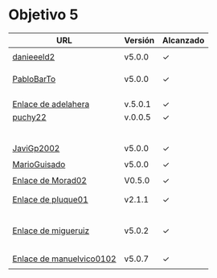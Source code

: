 # Objetivo 5

| URL                                                                              | Versión | Alcanzado |
|----------------------------------------------------------------------------------|---------|-----------|
| <!-- Enlace de sergioae19 -->                                                    |         |           |
| [danieeeld2](https://github.com/danieeeld2/LogisticsRoutes/pull/44)              | v5.0.0  | ✓         |
| <!-- Enlace de LuciaAnsino -->                                                   |         |           |
| <!-- Enlace de Enaraque -->                                                      |         |           |
| <!-- Enlace de giorgiogiovanni -->                                               |         |           |
| [PabloBarTo](https://github.com/PabloBarTo/Empresa/pull/25)                      | v5.0.0  | ✓         |
| <!-- Enlace de danibarranqueroo -->                                              |         |           |
| <!-- Enlace de Amadocm -->                                                       |         |           |
| <!-- Enlace de marinajcs -->                                                     |         |           |
| <!-- Enlace de GiancaGrizzly -->                                                 |         |           |
| [Enlace de adelahera](https://github.com/adelahera/basket-stats/pull/39)         | v.5.0.1 |    ✓      |
| [puchy22](https://github.com/puchy22/nutri-app/pull/41)                          | v.0.0.5 |     ✓     |
| <!-- Enlace de carlotiii30 -->                                                   |         |           |
| <!-- Enlace de sergioffdez -->                                                   |         |           |
| <!-- Enlace de DarckMonster -->                                                  |         |           |
| <!-- Enlace de eugrdfolcha -->                                                   |         |           |
| <!-- Enlace de diagmatrix -->                                                    |         |           |
| <!-- Enlace de JaimeGM96 -->                                                     |         |           |
| [JaviGp2002](https://github.com/javigp2002/LazyFood/pull/36)                     | v5.0.0  | ✓         |
| <!-- Enlace de shvtwp -->                                                        |         |           |
| [MarioGuisado](https://github.com/MarioGuisado/TrainMe/pull/53)                  | v5.0.0  | ✓         |
| <!-- Enlace de J P S -->                                                         |         |           |
| [Enlace de Morad02](https://github.com/Morad02/F1Data/pull/35)                   | V0.5.0  | ✓         |
| <!-- Enlace de albertolj -->                                                     |         |           |
| <!-- Enlace de Christianlr -->                                                   |         |           |
| [Enlace de pluque01](https://github.com/pluque01/CofreSagradoVirtual/pull/30)    | v2.1.1  |   ✓       |
| <!-- Enlace de josemponce -->                                                    |         |           |
| <!-- Enlace de smallPingu -->                                                    |         |           |
| <!-- Enlace de chelunike -->                                                     |         |           |
| <!-- Enlace de M M M -->                                                         |         |           |
| <!-- Enlace de moshidev -->                                                      |         |           |
| <!-- Enlace de R L O E -->                                                       |         |           |
| [Enlace de migueruiz](https://github.com/migueruiz/Automatricula/pull/41)        | v5.0.2  | ✓         |
| <!-- Enlace de Javito198 -->                                                     |         |           |
| <!-- Enlace de Alvarosanpal95 -->                                                |         |           |
| <!-- Enlace de spmanolo -->                                                      |         |           |
| <!-- Enlace de carlosservi -->                                                   |         |           |
| <!-- Enlace de raultl12 -->                                                      |         |           |
| [Enlace de manuelvico0102](https://github.com/manuelvico0102/easySelect/pull/33) | v5.0.7  | ✓         |
| <!-- Enlace de johnwaves -->                                                     |         |           |
